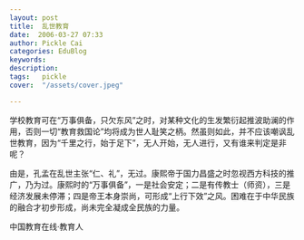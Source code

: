 ```yaml
---
layout: post  
title:  乱世教育  
date:  2006-03-27 07:33  
author: Pickle Cai  
categories: EduBlog  
keywords: 
description:   
tags:	pickle   
cover:  "/assets/cover.jpeg"  

---  
```

    
学校教育可在“万事俱备，只欠东风”之时，对某种文化的生发繁衍起推波助澜的作用，否则一切“教育救国论”均将成为世人耻笑之柄。然虽则如此，并不应该嘲讽乱世教育，因为“千里之行，始于足下”，无人开始，无人进行，又有谁来判定是非呢？



由是，孔孟在乱世主张“仁、礼”，无过。康熙帝于国力昌盛之时忽视西方科技的推广，乃为过。康熙时的“万事俱备”，一是社会安定；二是有传教士（师资），三是经济发展未停滞；四是帝王本身崇尚，可形成“上行下效”之风。困难在于中华民族的融合才初步形成，尚未完全凝成全民族的力量。

		

		    
 中国教育在线·教育人

